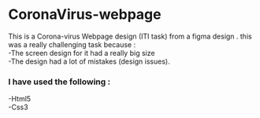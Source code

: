 # CoronaVirus-webpage
This is a Corona-virus Webpage design (ITI task) from a figma design .
this was a really challenging task because :<br>
-The screen design for it had a really big size<br>
-The design had a lot of mistakes (design issues).

<h3>I have used the following :</h3>
-Html5<br>
-Css3
